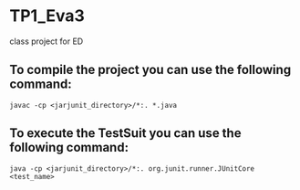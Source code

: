  # TP1_Eva3
 
 class project for ED
 
## To compile the project you can use the following command:
`javac -cp <jarjunit_directory>/*:. *.java`


 ## To execute the TestSuit you can use the following command:
`java -cp <jarjunit_directory>/*:. org.junit.runner.JUnitCore <test_name>`

